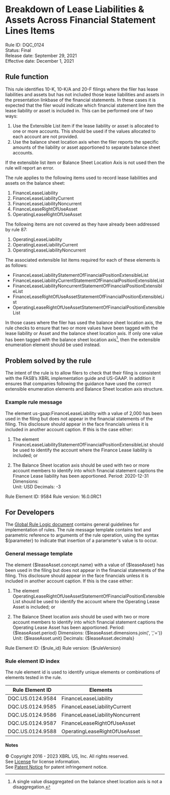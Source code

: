 # Breakdown of Lease Liabilities & Assets Across Financial Statement Lines Items  
Rule ID: DQC_0124  
Status: Final  
Release date: September 29, 2021  
Effective date: December 1, 2021  
  
## Rule function
This rule identifies 10-K, 10-K/A and 20-F filings where the filer has lease liabilities and assets but has not included those lease liabilities and assets in the presentation linkbase of the financial statements. In these cases it is expected that the filer would indicate which financial statement line item the lease liability or asset is included in.  This can be performed one of two ways:

1. Use the Extensible List item if the lease liability or asset is allocated to  one or more accounts. This should be used if the values allocated to each account are not provided.
2. Use the balance sheet location axis when the filer reports the specific amounts of the liability or asset apportioned to separate balance sheet accounts.

If the extensible list item or Balance Sheet Location Axis is not used then the rule will report an error.

The rule applies to the following items used to record lease liabilities and assets on the balance sheet:

1. FinanceLeaseLiability
2. FinanceLeaseLiabilityCurrent
3. FinanceLeaseLiabilityNoncurrent
4. FinanceLeaseRightOfUseAsset
5. OperatingLeaseRightOfUseAsset

The following items are not covered as they have already been addressed by rule 87:

1. OperatingLeaseLiability
2. OperatingLeaseLiabilityCurrent
3. OperatingLeaseLiabilityNoncurrent

The associated extensible list items required for each of these elements is as follows:

*   FinanceLeaseLiabilityStatementOfFinancialPositionExtensibleList
*   FinanceLeaseLiabilityCurrentStatementOfFinancialPositionExtensibleList
*   FinanceLeaseLiabilityNoncurrentStatementOfFinancialPositionExtensibleList
*   FinanceLeaseRightOfUseAssetStatementOfFinancialPositionExtensibleList
*   OperatingLeaseRightOfUseAssetStatementOfFinancialPositionExtensibleList

In those cases where the filer has used the balance sheet location axis, the rule checks to ensure that two or more values have been tagged with the lease liability or Asset and the balance sheet location axis.  If only one value has been tagged with the balance sheet location axis[^1], then the extensible enumeration element should be used instead.

## Problem solved by the rule
The intent of the rule is to allow filers to check that their filing is consistent with the  FASB’s XBRL implementation guide and US-GAAP.  In addition it ensures that companies following the guidance have used the correct extensible enumeration elements and Balance Sheet location axis structure.

### Example rule message
The element us-gaap:FinanceLeaseLiability with a value of 2,000 has been used in the filing but does not appear in the financial statements of the filing. This disclosure should appear in the face financials unless it is included in another account caption. If this is the case either:

1. The element FinanceLeaseLiabilityStatementOfFinancialPositionExtensibleList should be used to identify the account where the Finance Lease liability is included; or

2. The Balance Sheet location axis should be used with two or more account members to identify into which financial statement captions the Finance Lease liability has been apportioned.
Period: 2020-12-31
Dimensions:  
Unit: USD
Decimals: -3

Rule Element ID: 9584
Rule version: 16.0.0RC1

## For Developers  
The [Global Rule Logic document](https://github.com/DataQualityCommittee/dqc_us_rules/blob/master/docs/GlobalRuleLogic.md) contains general guidelines for implementation of rules. The rule message template contains text and parametric reference to arguments of the rule operation, using the syntax ${parameter} to indicate that insertion of a parameter's value is to occur.  
  
### General message template  
The element {$leaseAsset.concept.name} with a value of {$leaseAsset} has been used in the filing but does not appear in the financial statements of the filing. This disclosure should appear in the face financials unless it is included in another account caption. If this is the case either:

1. The element OperatingLeaseRightOfUseAssetStatementOfFinancialPositionExtensibleList should be used to identify the account where the Operating Lease Asset is included; or

2. The Balance Sheet location axis should be used with two or more account members to identify into which financial statement captions the Operating Lease Asset has been apportioned.
Period: {$leaseAsset.period}
Dimensions:  {$leaseAsset.dimensions.join(', ','=')}
Unit: {$leaseAsset.unit}
Decimals: {$leaseAsset.decimals}

Rule Element ID: {$rule_id}
Rule version: {$ruleVersion}
  
### Rule element ID index  
The rule element id is used to identify unique elements or combinations of elements tested in the rule.

|Rule Element ID|Elements|
|--- |--- |
|DQC.US.0124.9584|FinanceLeaseLiability|
|DQC.US.0124.9585|FinanceLeaseLiabilityCurrent|
|DQC.US.0124.9586|FinanceLeaseLiabilityNoncurrent|
|DQC.US.0124.9587|FinanceLeaseRightOfUseAsset|
|DQC.US.0124.9588|OperatingLeaseRightOfUseAsset|


#### Notes

[^1]: A single value disaggregated on the balance sheet location axis is not a disaggregation.

© Copyright 2016 - 2023 XBRL US, Inc. All rights reserved.   
See [License](https://xbrl.us/dqc-license) for license information.  
See [Patent Notice](https://xbrl.us/dqc-patent) for patent infringement notice.  